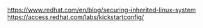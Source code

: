 https://www.redhat.com/en/blog/securing-inherited-linux-system<br>
https://access.redhat.com/labs/kickstartconfig/<br>

